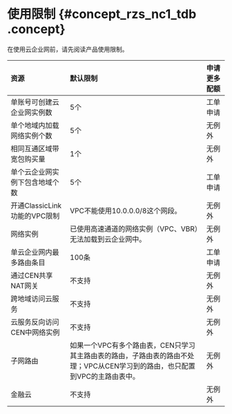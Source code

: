 # 使用限制 {#concept_rzs_nc1_tdb .concept}

在使用云企业网前，请先阅读产品使用限制。

|资源|默认限制|申请更多配额|
|:-|:---|:-----|
|单账号可创建云企业网实例数|5个|工单申请|
|单个地域内加载网络实例个数|5个|无例外|
|相同互通区域带宽包购买量|1个|无例外|
|单个云企业网实例下包含地域个数|5个|工单申请|
|开通ClassicLink功能的VPC限制|VPC不能使用10.0.0.0/8这个网段。|无例外|
|网络实例|已使用高速通道的网络实例（VPC、VBR）无法加载到云企业网中。|无例外|
|单云企业网内最多路由条目|100条|工单申请|
|通过CEN共享NAT网关|不支持|无例外|
|跨地域访问云服务|不支持|无例外|
|云服务反向访问CEN中网络实例|不支持|无例外|
|子网路由|如果一个VPC有多个路由表，CEN只学习其主路由表的路由，子路由表的路由不处理；VPC从CEN学习到的路由，也只配置到VPC的主路由表中。|无例外|
|金融云|不支持|无例外|

